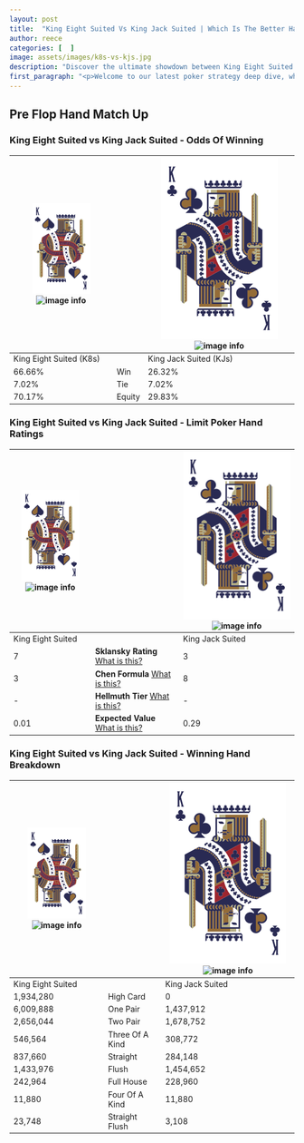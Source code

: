 ```yaml
---
layout: post
title:  "King Eight Suited Vs King Jack Suited | Which Is The Better Hand In Poker? A Complete Guide"
author: reece
categories: [  ]
image: assets/images/k8s-vs-kjs.jpg
description: "Discover the ultimate showdown between King Eight Suited and King Jack Suited in poker! Uncover the odds, strategies, and scenarios where one hand triumphs over the other. Get ready to up your poker game with this thrilling analysis."
first_paragraph: "<p>Welcome to our latest poker strategy deep dive, where we're pitting two distinct hands against each other in a high-stakes showdown: King Eight Suited vs King Jack Suited.</p><p>In the dynamic world of poker, every decision counts, and knowing which hand holds the upper hand is key to your success at the table.</p><p>In this article, we'll dissect these two hands, explore the scenarios where one dominates the other, and equip you with the knowledge to make strategic choices that can tip the odds in your favor.</p><p>Get ready to unravel the intriguing dynamics of these poker hands and elevate your game to new heights.</p>"
---
```




[comment]: # (sp0)

## Pre Flop Hand Match Up

<div class="table hand-ratings" markdown="1"> 



### King Eight Suited vs King Jack Suited - Odds Of Winning


    
| ![image info](assets/images/hand1/K.png) ![image info](assets/images/hand1/8s.png) |  | ![image info](assets/images/hand2/K.png) ![image info](assets/images/hand2/Js.png) |
| -------- | -------- | -------- |
| King Eight Suited (K8s) |  | King Jack Suited (KJs) |
| 66.66% | Win | 26.32% |
| 7.02% | Tie | 7.02% |
| 70.17% | Equity | 29.83% |




[comment]: # (sp1)



### King Eight Suited vs King Jack Suited - Limit Poker Hand Ratings


    
| ![image info](assets/images/hand1/K.png) ![image info](assets/images/hand1/8s.png) |  | ![image info](assets/images/hand2/K.png) ![image info](assets/images/hand2/Js.png) |
| -------- | -------- | -------- |
| King Eight Suited |  | King Jack Suited |
| 7 | **Sklansky Rating** [What is this?](/sklansky-rating-explained) | 3 |
| 3 | **Chen Formula** [What is this?](/chen-formula-explained) | 8 |
| - | **Hellmuth Tier** [What is this?](/Hellmuth-tier-explained) | - |
| 0.01 | **Expected Value** [What is this?](/expected-value-explained) | 0.29 |




[comment]: # (sp2)



### King Eight Suited vs King Jack Suited - Winning Hand Breakdown


    
| ![image info](assets/images/hand1/K.png) ![image info](assets/images/hand1/8s.png) |  | ![image info](assets/images/hand2/K.png) ![image info](assets/images/hand2/Js.png) |
| -------- | -------- | -------- |
| King Eight Suited |  | King Jack Suited |
| 1,934,280 | High Card | 0 |
| 6,009,888 | One Pair | 1,437,912 |
| 2,656,044 | Two Pair | 1,678,752 |
| 546,564 | Three Of A Kind | 308,772 |
| 837,660 | Straight | 284,148 |
| 1,433,976 | Flush | 1,454,652 |
| 242,964 | Full House | 228,960 |
| 11,880 | Four Of A Kind | 11,880 |
| 23,748 | Straight Flush | 3,108 |




[comment]: # (sp3)



</div>

[comment]: # (sp4)



[comment]: # (sp5)

